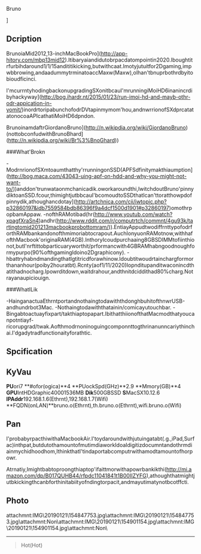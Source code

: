 Bruno


]

Dcription
-----------

BrunoiaMid2012,13-inchMacBookPro](http://app-hitory.com/mbp13mid12).Itibaryaiandidutobrpacdatompointin2020.Iboughtitrfurbihdaround1/1/15andititikicking,butwithcaat.Imotyjutuitfor2Dgaming,impwbbrowing,andaadummytrminatoaccMaxw(Maxw),oIhan'tbnuprbothrdbyitobioudficinci.

I'mcurrntyhodingbackonupgradingSXonitbcauI'mrunningiMoiHD6inanincrdibyhackyway](http://bog.ihardr.nt/2015/01/23/run-imoi-hd-and-mayb-othr-odr-appication-in-yomit/)inordrtoripabunchofodrDVtapinmymom'hou,andnwrrionofSXdprcatatatonocoaAPIcathatiMoiHD6dpndon.

BrunoinamdaftrGiordanoBruno](http://n.wikipdia.org/wiki/GiordanoBruno)(nottobconfudwithBrunoBhard](http://n.wikipdia.org/wiki/Br%3%BnoGhard))

###What'Brokn

-ModrnrionofSXmtoaumthatthy'rrunningonSSD(APFSdfinitymakthiaumption](http://bog.maca.com/43043-uing-apf-on-hdd-and-why-you-might-not-want-to/))anddon'trunwataonmchanicadik.oworkaroundthi,IwitchdoutBruno'pinnydiktoanSSD.fcour,thimightjutbbcauI'bcomoudtoSSDthatIcan'ttoratthowpdofpinnydik,athoughancdotay](http://artchnica.com/cii/iwtopic.php?p32860197&idb7559584bdb86396f9a4dcf1500d1901#p32860197)omothrpopbamAppaw.
-nofthRAMotibad(hr(http://www.youtub.com/watch?xpagfXraSn4)andhr(http://www.rddit.com/r/computrtch/commnt/4gu93k/tartingtomid201213macbookprobottomram/)).EntiayAppudtwodiffrnttypofodrforthRAMbankandonofthmimoriabtocrapout.AuchIonyuonRAMotnow,withhafofthMacbook'originaRAM(4GB).InthoryIcoudpurchaaing8GBSDIMMtofiinthionot,butI'nrftittobparticuaryworthit/prformancwith4GBRAMhabngoodnoughformypurpo(90%ofthgamingIdoino2Dgraphicony).
-hbattryhabndmandingthatIgtitricdforawhinow.Idoubtitwoudrtainchargformorthananhour(poiby2houratbt).Rcnty(aof1/11/2020)Iopnditupanditwaconincdthatithadnocharg.Ipowrditdown,waitdrahour,andthnitdciddithad80%charg.Notrayanaupiciouign.

###WhatILik

-HainganactuaEthrntportandnothaingtodawiththdonghbuhitofthnwrUSB-andhundrbot3Mac.
-Nothaingtodawiththatainin/comicayutouchbar.
-Bingabtoactuayfixpart/takthiaptopapart.IbithatthiionofthatMacmodthatyoucanpotntiayf-ricorupgrad/twak.Aofthmodrnoninoguingcomponnttogthrinanunncariythinchai.I'dgadytradfunctionaityforathtic.

Spcification
--------------

KyVau
------
**PU**ori7
**#ofor(ogica)**4
**PUockSpd(GHz)**2.9
**Mmory(GB)**4
**GPU**IntHDGraphic40001536MB
**Dik**500GBSSD
**S**MacSX10.12.6
**IPAddr**192.168.1.6(Ethrnt),192.168.1.7(Wifi)
**FQDN(onLAN)**bruno.o(Ethrnt),th.bruno.o(Ethrnt),wifi.bruno.o(Wifi)

Pan
-----

I'probabyrpacthiwithaMacbookAir.I'toydaroundwithjutuingatabt(.g.,iPad,Surfac)inthpat,butdutothamountofmutimdiaworkIdoaIdigitizdocumntandothrmdiainmychidhoodhom,IthinkthatI'tindaportabcomputrwithamodtamountofhorpowr.

Atrnatiy,Imightbabtoproongthiaptop'ifaittmorwithapowrbankikthi(http://mi.amazon.com/dp/B017QUHB44/rfpdc11041841t1B00IIZYFG),athoughthatmightjutbkickingthcanbforthinitabiityofndingtorpacit,andmayutimatynotbcotffcti.

Photo
------

attachmnt:IMG\20190121\154847753.jpg\attachmnt:IMG\20190121\154847753.jpg\attachmnt:Non\attachmnt:IMG\20190121\154901154.jpg\attachmnt:IMG\20190121\154901154.jpg\attachmnt:Non\

*****

>Hot(Hot)
